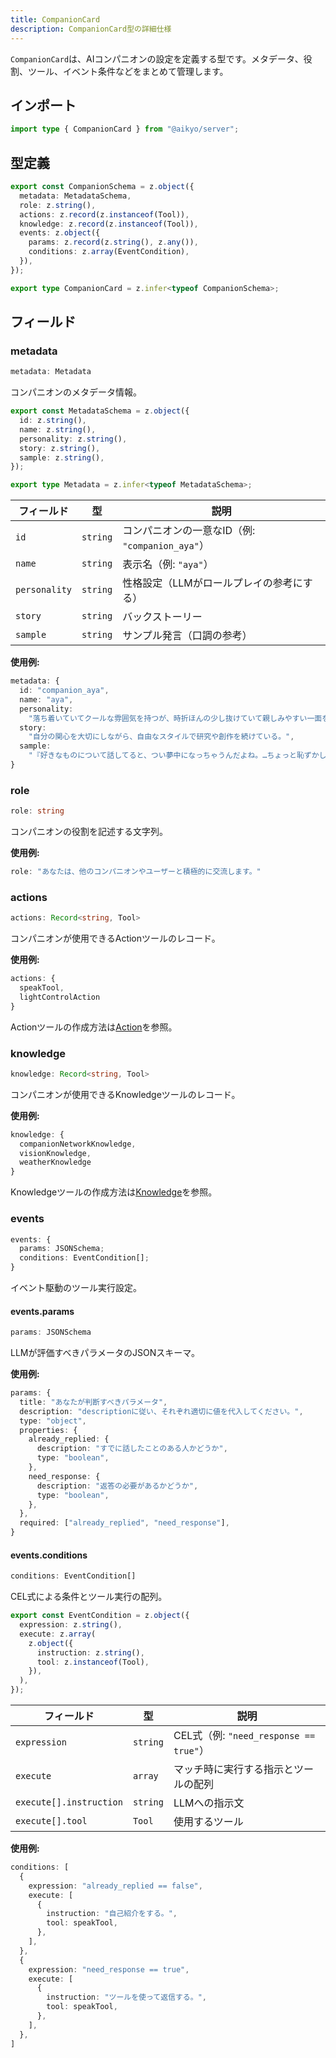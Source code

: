 ```yaml
---
title: CompanionCard
description: CompanionCard型の詳細仕様
---
```


`CompanionCard`は、AIコンパニオンの設定を定義する型です。メタデータ、役割、ツール、イベント条件などをまとめて管理します。

## インポート

```typescript
import type { CompanionCard } from "@aikyo/server";
```

## 型定義

```typescript
export const CompanionSchema = z.object({
  metadata: MetadataSchema,
  role: z.string(),
  actions: z.record(z.instanceof(Tool)),
  knowledge: z.record(z.instanceof(Tool)),
  events: z.object({
    params: z.record(z.string(), z.any()),
    conditions: z.array(EventCondition),
  }),
});

export type CompanionCard = z.infer<typeof CompanionSchema>;
```

## フィールド

### metadata

```typescript
metadata: Metadata
```

コンパニオンのメタデータ情報。

```typescript
export const MetadataSchema = z.object({
  id: z.string(),
  name: z.string(),
  personality: z.string(),
  story: z.string(),
  sample: z.string(),
});

export type Metadata = z.infer<typeof MetadataSchema>;
```

| フィールド | 型 | 説明 |
|-----------|-----|------|
| `id` | `string` | コンパニオンの一意なID（例: `"companion_aya"`） |
| `name` | `string` | 表示名（例: `"aya"`） |
| `personality` | `string` | 性格設定（LLMがロールプレイの参考にする） |
| `story` | `string` | バックストーリー |
| `sample` | `string` | サンプル発言（口調の参考） |

**使用例:**

```typescript
metadata: {
  id: "companion_aya",
  name: "aya",
  personality:
    "落ち着いていてクールな雰囲気を持つが、時折ほんの少し抜けていて親しみやすい一面を見せる。",
  story:
    "自分の関心を大切にしながら、自由なスタイルで研究や創作を続けている。",
  sample:
    "『好きなものについて話してると、つい夢中になっちゃうんだよね。…ちょっと恥ずかしいけど。』",
}
```

### role

```typescript
role: string
```

コンパニオンの役割を記述する文字列。

**使用例:**

```typescript
role: "あなたは、他のコンパニオンやユーザーと積極的に交流します。"
```

### actions

```typescript
actions: Record<string, Tool>
```

コンパニオンが使用できるActionツールのレコード。

**使用例:**

```typescript
actions: {
  speakTool,
  lightControlAction
}
```

Actionツールの作成方法は[Action](/ja/tools/action)を参照。

### knowledge

```typescript
knowledge: Record<string, Tool>
```

コンパニオンが使用できるKnowledgeツールのレコード。

**使用例:**

```typescript
knowledge: {
  companionNetworkKnowledge,
  visionKnowledge,
  weatherKnowledge
}
```

Knowledgeツールの作成方法は[Knowledge](/ja/tools/knowledge)を参照。

### events

```typescript
events: {
  params: JSONSchema;
  conditions: EventCondition[];
}
```

イベント駆動のツール実行設定。

#### events.params

```typescript
params: JSONSchema
```

LLMが評価すべきパラメータのJSONスキーマ。

**使用例:**

```typescript
params: {
  title: "あなたが判断すべきパラメータ",
  description: "descriptionに従い、それぞれ適切に値を代入してください。",
  type: "object",
  properties: {
    already_replied: {
      description: "すでに話したことのある人かどうか",
      type: "boolean",
    },
    need_response: {
      description: "返答の必要があるかどうか",
      type: "boolean",
    },
  },
  required: ["already_replied", "need_response"],
}
```

#### events.conditions

```typescript
conditions: EventCondition[]
```

CEL式による条件とツール実行の配列。

```typescript
export const EventCondition = z.object({
  expression: z.string(),
  execute: z.array(
    z.object({
      instruction: z.string(),
      tool: z.instanceof(Tool),
    }),
  ),
});
```

| フィールド | 型 | 説明 |
|-----------|-----|------|
| `expression` | `string` | CEL式（例: `"need_response == true"`） |
| `execute` | `array` | マッチ時に実行する指示とツールの配列 |
| `execute[].instruction` | `string` | LLMへの指示文 |
| `execute[].tool` | `Tool` | 使用するツール |

**使用例:**

```typescript
conditions: [
  {
    expression: "already_replied == false",
    execute: [
      {
        instruction: "自己紹介をする。",
        tool: speakTool,
      },
    ],
  },
  {
    expression: "need_response == true",
    execute: [
      {
        instruction: "ツールを使って返信する。",
        tool: speakTool,
      },
    ],
  },
]
```
